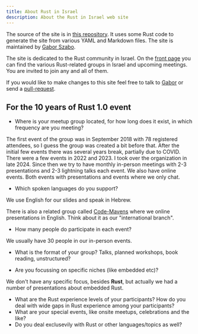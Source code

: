 ```yaml
---
title: About Rust in Israel
description: About the Rust in Israel web site
---
```



The source of the site is in [this repository](https://github.com/szabgab/rust.org.il).
It uses some Rust code to generate the site from various YAML and Markdown files.
The site is maintained by [Gabor Szabo](https://szabgab.com/).

The site is dedicated to the Rust community in Israel. On the [front page](/) you can find the various Rust-related groups in Israel and upcoming meetings.
You are invited to join any and all of them.

If you would like to make changes to this site feel free to talk to [Gabor](https://szabgab.com/contact) or send a [pull-request](https://github.com/szabgab/rust.org.il).


## For the 10 years of Rust 1.0 event

* Where is your meetup group located, for how long does it exist, in which frequency are you meeting?

The first event of the group was in September 2018 with 78 registered attendees, so I guess the group was created a bit before that.
After the initial few events there was several years break, partially due to COVID. There were a few events in 2022 and 2023.
I took over the organization in late 2024. Since then we try to have monthly in-person meetings with 2-3 presentations and 2-3 lightning talks each event.
We also have online events. Both events with presentations and events where we only chat.

* Which spoken languages do you support?

We use English for our slides and speak in Hebrew.

There is also a related group called [Code-Mavens](https://www.meetup.com/code-mavens/) where we online presentations in English. Think about it as our "international branch".

* How many people do participate in each event?

We usually have 30 people in our in-person events.

* What is the format of your group? Talks, planned workshops, book reading, unstructured?


* Are you focussing on specific niches (like embedded etc)?

We don't have any specific focus, besides **Rust**, but actually we had a number of presentations about embedded Rust.

* What are the Rust experience levels of your participants? How do you deal with wide gaps in Rust experience among your participants?
* What are your special events, like onsite meetups, celebrations and the like?
* Do you deal exclusevily with Rust or other languages/topics as well?

